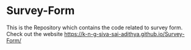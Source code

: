 # Survey-Form
This is the Repository which contains the code related to survey form.
Check out the website
https://k-n-g-siva-sai-adithya.github.io/Survey-Form/
